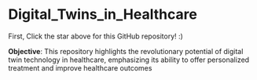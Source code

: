 # Digital_Twins_in_Healthcare

First, Click the star above for this GitHub repository! :)


**Objective**: This repository highlights the revolutionary potential of digital twin technology in healthcare, emphasizing its ability to offer personalized treatment and improve healthcare outcomes














